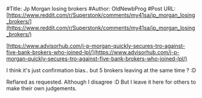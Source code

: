 #Title: Jp Morgan losing brokers
#Author: OldNewbProg
#Post URL: [https://www.reddit.com/r/Superstonk/comments/my41sa/jp_morgan_losing_brokers/](https://www.reddit.com/r/Superstonk/comments/my41sa/jp_morgan_losing_brokers/)


[https://www.advisorhub.com/j-p-morgan-quickly-secures-tro-against-five-bank-brokers-who-joined-lpl/](https://www.advisorhub.com/j-p-morgan-quickly-secures-tro-against-five-bank-brokers-who-joined-lpl/)

I think it's just confirmation bias.. but 5 brokers leaving at the same time ? :D

Reflared as requested.  Although I disagree :D  But I leave it here for others to make their own judgements.